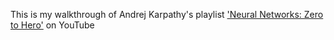 This is my walkthrough of Andrej Karpathy's playlist ['Neural Networks: Zero to Hero'](https://www.youtube.com/watch?v=VMj-3S1tku0&list=PLAqhIrjkxbuWI23v9cThsA9GvCAUhRvKZ) on YouTube
